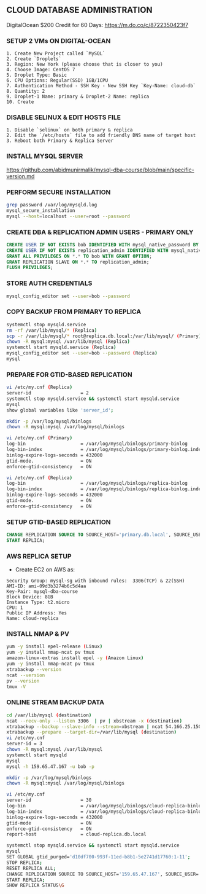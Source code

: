 ## CLOUD DATABASE ADMINISTRATION

DigitalOcean $200 Credit for 60 Days: https://m.do.co/c/8722350423f7

### SETUP 2 VMs ON DIGITAL-OCEAN
```
1. Create New Project called `MySQL`
2. Create `Droplets`
3. Region: New York (please choose that is closer to you)
4. Choose Image: CentOS 7
5. Droplet Type: Basic
6. CPU Options: Regular(SSD) 1GB/1CPU
7. Authentication Method - SSH Key - New SSH Key `Key-Name: cloud-db`
8. Quantity: 2
9. Droplet-1 Name: primary & Droplet-2 Name: replica
10. Create
```

### DISABLE SELINUX & EDIT HOSTS FILE
```
1. Disable `selinux` on both primary & replica
2. Edit the `/etc/hosts` file to add friendly DNS name of target host
3. Reboot both Primary & Replica Server
```

### INSTALL MYSQL SERVER
https://github.com/abidmunirmalik/mysql-dba-course/blob/main/specific-version.md


### PERFORM SECURE INSTALLATION
```sh
grep password /var/log/mysqld.log
mysql_secure_installation
mysql --host=localhost --user=root --password
```

### CREATE DBA & REPLICATION ADMIN USERS - PRIMARY ONLY
```sql
CREATE USER IF NOT EXISTS bob IDENTIFIED WITH mysql_native_password BY 'P@ssw0rd123';
CREATE USER IF NOT EXISTS replication_admin IDENTIFIED WITH mysql_native_password BY 'P@ssw0rd123';
GRANT ALL PRIVILEGES ON *.* TO bob WITH GRANT OPTION;
GRANT REPLICATION SLAVE ON *.* TO replication_admin;
FLUSH PRIVILEGES;
```

### STORE AUTH CREDENTIALS
```sh
mysql_config_editor set --user=bob --password
```

### COPY BACKUP FROM PRIMARY TO REPLICA
```sh
systemctl stop mysqld.service
rm -rf /var/lib/mysql/* (Replica)
scp -r /var/lib/mysql/* root@replica.db.local:/var/lib/mysql/ (Primary)
chown -R mysql:mysql /var/lib/mysql (Replica)
systemctl start mysqld.service (Replica)
mysql_config_editor set --user=bob --password (Replica)
mysql
```

### PREPARE FOR GTID-BASED REPLICATION
```sh
vi /etc/my.cnf (Replica)
server-id                  = 2
systemctl stop mysqld.service && systemctl start mysqld.service
mysql
show global variables like 'server_id';

mkdir -p /var/log/mysql/binlogs
chown -R mysql:mysql /var/log/mysql/binlogs

vi /etc/my.cnf (Primary)
log-bin                    = /var/log/mysql/binlogs/primary-binlog
log-bin-index              = /var/log/mysql/binlogs/primary-binlog.index
binlog-expire-logs-seconds = 432000
gtid-mode.                 = ON
enforce-gtid-consistency   = ON

vi /etc/my.cnf (Replica)
log-bin                    = /var/log/mysql/binlogs/replica-binlog
log-bin-index              = /var/log/mysql/binlogs/replica-binlog.index
binlog-expire-logs-seconds = 432000
gtid-mode.                 = ON
enforce-gtid-consistency   = ON
```

### SETUP GTID-BASED REPLICATION
```sql
CHANGE REPLICATION SOURCE TO SOURCE_HOST='primary.db.local', SOURCE_USER='replication_admin', SOURCE_PASSWORD='P@ssw0rd123', SOURCE_AUTO_POSITION=1;
START REPLICA;
```

### AWS REPLICA SETUP
* Create EC2 on AWS as:
```
Security Group: mysql-sg with inbound rules:  3306(TCP) & 22(SSH)
AMI-ID: ami-09d3b3274b6c5d4aa
Key-Pair: mysql-dba-course
Block Device: 8GB
Instance Type: t2.micro
CPU: 1
Public IP Address: Yes
Name: cloud-replica
```

### INSTALL NMAP & PV
```sh
yum -y install epel-release (Linux)
yum -y install nmap-ncat pv tmux
amazon-linux-extras install epel -y (Amazon Linux)
yum -y install nmap-ncat pv tmux
xtrabackup --version
ncat --version
pv --version
tmux -V
```

### ONLINE STREAM BACKUP DATA
```sh
cd /var/lib/mysql (destination)
ncat --recv-only --listen 3306  | pv | xbstream -x (destination)
xtrabackup --backup --slave-info --stream=xbstream | ncat 54.166.25.150 3306 (source)
xtrabackup --prepare --target-dir=/var/lib/mysql (destination)
vi /etc/my.cnf
server-id = 3
chown -R mysql:mysql /var/lib/mysql
systemctl start mysqld
mysql
mysql -h 159.65.47.167 -u bob -p

mkdir -p /var/log/mysql/binlogs
chown -R mysql:mysql /var/log/mysql/binlogs

vi /etc/my.cnf
server-id                  = 30
log-bin                    = /var/log/mysql/binlogs/cloud-replica-binlog
log-bin-index              = /var/log/mysql/binlogs/cloud-replica-binlog.index
binlog-expire-logs-seconds = 432000
gtid-mode                  = ON
enforce-gtid-consistency   = ON
report-host                = cloud-replica.db.local

systemctl stop mysqld.service && systemctl start mysqld.service
mysql
SET GLOBAL gtid_purged='d10df700-993f-11ed-b8b1-5e2741d17760:1-11';
STOP REPLICA;
RESET REPLICA ALL;
CHANGE REPLICATION SOURCE TO SOURCE_HOST='159.65.47.167', SOURCE_USER='replication_admin', SOURCE_PASSWORD='P@ssw0rd123', SOURCE_AUTO_POSITION=1;
START REPLICA;
SHOW REPLICA STATUS\G
```
